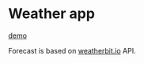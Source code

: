 # Weather app

[demo](https://juliamokh.github.io/weather-app/src/index.html/)

Forecast is based on [weatherbit.io](https://www.weatherbit.io/api) API.